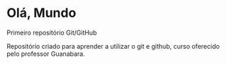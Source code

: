 # Olá, Mundo
 Primeiro repositório Git/GitHub

 Repositório criado para aprender a utilizar o git e github, curso oferecido pelo professor Guanabara.  
